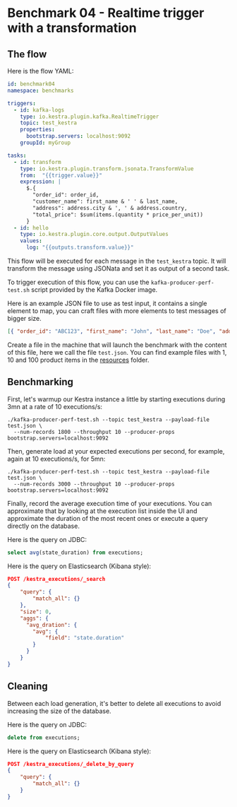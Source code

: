 # Benchmark 04 - Realtime trigger with a transformation

## The flow

Here is the flow YAML:

```yaml
id: benchmark04
namespace: benchmarks

triggers:
  - id: kafka-logs
    type: io.kestra.plugin.kafka.RealtimeTrigger
    topic: test_kestra
    properties:
      bootstrap.servers: localhost:9092
    groupId: myGroup

tasks:
  - id: transform
    type: io.kestra.plugin.transform.jsonata.TransformValue
    from:  "{{trigger.value}}"
    expression: |
      $.{
        "order_id": order_id,
        "customer_name": first_name & ' ' & last_name,
        "address": address.city & ', ' & address.country,
        "total_price": $sum(items.(quantity * price_per_unit))
      }
  - id: hello
    type: io.kestra.plugin.core.output.OutputValues
    values:
      log: "{{outputs.transform.value}}"
```

This flow will be executed for each message in the `test_kestra` topic.
It will transform the message using JSONata and set it as output of a second task.

To trigger execution of this flow, you can use the `kafka-producer-perf-test.sh` script provided by the Kafka Docker image.

Here is an example JSON file to use as test input, it contains a single element to map, you can craft files with more elements to test messages of bigger size.

```json
[{ "order_id": "ABC123", "first_name": "John", "last_name": "Doe", "address": { "city": "Paris", "country": "France" }, "items": [{"product_id": "001","name": "Apple","quantity": 5,"price_per_unit": 0.5},{"product_id": "002","name": "Banana","quantity": 3,"price_per_unit": 0.3},{"product_id": "003","name": "Orange","quantity": 2,"price_per_unit": 0.4}]}]
```

Create a file in the machine that will launch the benchmark with the content of this file, here we call the file `test.json`.
You can find example files with 1, 10 and 100 product items in the [resources](resources) folder.

## Benchmarking

First, let's warmup our Kestra instance a little by starting executions during 3mn at a rate of 10 executions/s:

```shell
./kafka-producer-perf-test.sh --topic test_kestra --payload-file test.json \
  --num-records 1800 --throughput 10 --producer-props bootstrap.servers=localhost:9092
```

Then, generate load at your expected executions per second, for example, again at 10 executions/s, for 5mn:

```shell
./kafka-producer-perf-test.sh --topic test_kestra --payload-file test.json \
  --num-records 3000 --throughput 10 --producer-props bootstrap.servers=localhost:9092
```

Finally, record the average execution time of your executions.
You can approximate that by looking at the execution list inside the UI and approximate the duration of the most recent ones or execute a query directly on the database.

Here is the query on JDBC:
```sql
select avg(state_duration) from executions;
```

Here is the query on Elasticsearch (Kibana style):
```json
POST /kestra_executions/_search
{
    "query": {
        "match_all": {}
    },
    "size": 0,
    "aggs": {
      "avg_dration": {
        "avg": {
            "field": "state.duration"
        }
      }
    }
}
```

## Cleaning

Between each load generation, it's better to delete all executions to avoid increasing the size of the database.

Here is the query on JDBC:
```sql
delete from executions;
```

Here is the query on Elasticsearch (Kibana style):
```json
POST /kestra_executions/_delete_by_query
{
    "query": {
        "match_all": {}
    }
}
```